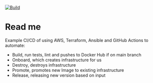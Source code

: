 [![Build](https://github.com/hsuliz/terraform-ansible-sample/actions/workflows/build.yml/badge.svg)](https://github.com/hsuliz/terraform-ansible-sample/actions/workflows/build.yml)

# Read me

Example CI/CD of using AWS, Terraform, Ansible and GitHub Actions to automate:
- Build, run tests, lint and pushes to Docker Hub if on main branch
- Onboard, which creates infrastructure for us
- Destroy, destroys infrastructure
- Promote, promotes new Image to existing infrastructure
- Release, releasing new version based on input